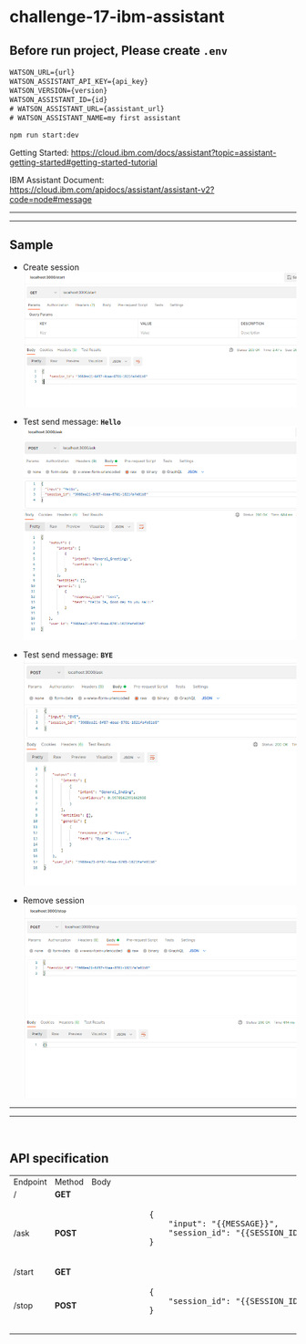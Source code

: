 # challenge-17-ibm-assistant

## Before run project, Please create `.env`
```
WATSON_URL={url}
WATSON_ASSISTANT_API_KEY={api_key}
WATSON_VERSION={version}
WATSON_ASSISTANT_ID={id}
# WATSON_ASSISTANT_URL={assistant_url}
# WATSON_ASSISTANT_NAME=my first assistant
```


```bash
npm run start:dev
```

Getting Started: https://cloud.ibm.com/docs/assistant?topic=assistant-getting-started#getting-started-tutorial

IBM Assistant Document: https://cloud.ibm.com/apidocs/assistant/assistant-v2?code=node#message

<be />

---

---

## Sample

- Create session
![image info](https://github.com/wutchara/challenge-17-ibm-assistant/blob/main/images/1_create_session.PNG)

- Test send message: **`Hello`**
![image info](https://github.com/wutchara/challenge-17-ibm-assistant/blob/main/images/2_say_hello.PNG)

- Test send message: **`BYE`**
![image info](https://github.com/wutchara/challenge-17-ibm-assistant/blob/main/images/3_bye.PNG)

- Remove session
![image info](https://github.com/wutchara/challenge-17-ibm-assistant/blob/main/images/4_remove_session.PNG)

---

---

<br />

## API specification

<table>
    <tr>
        <td> Endpoint </td> <td> Method </td> <td> Body </td>
    </tr>
    <tr>
        <td> / </td> <td> <b>GET</b> </td> <td>  </td>
    </tr>
    <tr>
        <td> /ask </td> <td> <b>POST</b> </td>
        <td> 
            <pre>
            {
                "input": "{{MESSAGE}}",
                "session_id": "{{SESSION_ID}}"
            }
            </pre>
        </td>
    </tr>
    <tr>
        <td> /start </td> <td> <b>GET</b> </td> <td>  </td>
    </tr>
    <tr>
        <td> /stop </td> <td> <b>POST</b> </td>
        <td> 
            <pre>
            {
                "session_id": "{{SESSION_ID}}"
            }
            </pre>
        </td>
    </tr>
</table>

